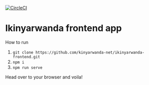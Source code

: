 [![CircleCI](https://circleci.com/gh/kinyarwanda-net/ikinyarwanda-frontend.svg?style=svg)](https://circleci.com/gh/kinyarwanda-net/ikinyarwanda-frontend)

# Ikinyarwanda frontend app

How to run

1. `git clone https://github.com/kinyarwanda-net/ikinyarwanda-frontend.git`  
2. `npm i`  
3. `npm run serve`  

Head over to your browser and voila!
